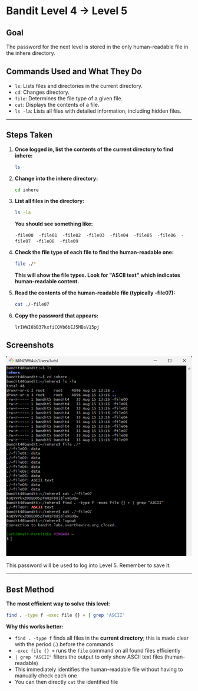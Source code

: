# Bandit Level 4 → Level 5
## Goal

The password for the next level is stored in the only human-readable file in the inhere directory.

## Commands Used and What They Do
- `ls`: Lists files and directories in the current directory.
- `cd`: Changes directory.
- `file`: Determines the file type of a given file.
- `cat`: Displays the contents of a file.
- `ls -la`: Lists all files with detailed information, including hidden files.
---
## Steps Taken
1. **Once logged in, list the contents of the current directory to find inhere:**
   ```bash
   ls
   ```

2. **Change into the inhere directory:**
   ```bash
   cd inhere
   ```

3. **List all files in the directory:**
   ```bash
   ls -la
   ```
   **You should see something like:**
   ```
   -file00  -file01  -file02  -file03  -file04  -file05  -file06  -file07  -file08  -file09
   ```

4. **Check the file type of each file to find the human-readable one:**
   ```bash
   file ./*
   ```
   **This will show the file types. Look for "ASCII text" which indicates human-readable content.**

5. **Read the contents of the human-readable file (typically -file07):**
   ```bash
   cat ./-file07
   ```

6. **Copy the password that appears:**
   ```
   lrIWWI6bB37kxfiCQVb6bEJ5MBsV15pj
   ```

## Screenshots


![Bandit Level 1 Login](screenshots/level_4.png)


   

This password will be used to log into Level 5. Remember to save it.

---
## Best Method
**The most efficient way to solve this level:**
```bash
find . -type f -exec file {} + | grep "ASCII"
```
**Why this works better:**
- `find . -type f` finds all files in the **current directory**; this is made clear with the period (.) before the commands
- `-exec file {} +` runs the `file` command on all found files efficiently
- `| grep "ASCII"` filters the output to only show ASCII text files (human-readable)
- This immediately identifies the human-readable file without having to manually check each one
- You can then directly `cat` the identified file
